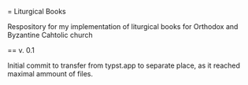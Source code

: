 = Liturgical Books

Respository for my implementation of liturgical books for Orthodox and Byzantine Cahtolic church

== v. 0.1

Initial commit to transfer from typst.app to separate place, as it reached maximal ammount of files.